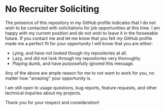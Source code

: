 # No Recruiter Soliciting

The presence of this repository in my GitHub profile indicates that I do not wish to be contacted with solicitations for job opportunities at this time. I am happy with my current position and do not wish to leave it in the forseeable future. If you contact me and let me know that you felt my GitHub profile made me a perfect fit for your opportunity I will know that you are either:

 * Lying, and have not looked though my repositories at all.
 * Lazy, and did not look through my repositories very thoroughly.
 * Playing dumb, and have purposefully ignored this message.

Any of the above are ample reason for me to not want to work for you, no matter how "amazing" your opportunity is. 

I am still open to usage questions, bug reports, feature requests, and other technical inquiries about my projects.

Thank you for your respect and consideration!
